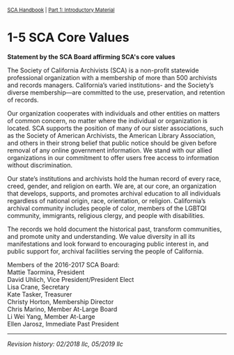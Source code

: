<sup><a href="/sca-handbook/index.html">SCA Handbook</a>  |  <a href="../01_introductory_material/index.html">Part 1: Introductory Material</a></sup>

# 1-5 SCA Core Values

**Statement by the SCA Board affirming SCA's core values**

The Society of California Archivists (SCA) is a non-profit statewide professional organization with a membership of more than 500 archivists and records managers. California’s varied institutions- and the Society’s diverse membership—are committed to the use, preservation, and retention of records.

Our organization cooperates with individuals and other entities on matters of common concern, no matter where the individual or organization is located. SCA supports the position of many of our sister associations, such as the Society of American Archivists, the American Library Association, and others in their strong belief that public notice should be given before removal of any online government information. We stand with our allied organizations in our commitment to offer users free access to information without discrimination.

Our state’s institutions and archivists hold the human record of every race, creed, gender, and religion on earth. We are, at our core, an organization that develops, supports, and promotes archival education to all individuals regardless of national origin, race, orientation, or religion. California’s archival community includes people of color, members of the LGBTQI community, immigrants, religious clergy, and people with disabilities.

The records we hold document the historical past, transform communities, and promote unity and understanding. We value diversity in all its manifestations and look forward to encouraging public interest in, and public support for, archival facilities serving the people of California.

Members of the 2016-2017 SCA Board:    
Mattie Taormina, President    
David Uhlich, Vice President/President Elect    
Lisa Crane, Secretary     
Kate Tasker, Treasurer     
Christy Horton, Membership Director    
Chris Marino, Member At-Large Board     
Li Wei Yang, Member At-Large     
Ellen Jarosz, Immediate Past President

***

_Revision history: 02/2018 llc, 05/2019 llc_
